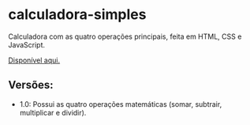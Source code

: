 # calculadora-simples
Calculadora com as quatro operações principais, feita em HTML, CSS e JavaScript.

[Disponível aqui.](https://akarinaa.github.io/calculadora-simples/)

## Versões:
- 1.0: Possui as quatro operações matemáticas (somar, subtrair, multiplicar e dividir).
